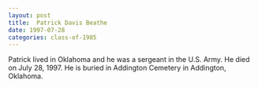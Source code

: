 ```yaml
---
layout: post
title:  Patrick Davis Beathe
date: 1997-07-28
categories: class-of-1985
---
```


Patrick lived in Oklahoma and he was a sergeant in the U.S. Army.  He died on July 28, 1997.  He is buried in Addington Cemetery in Addington, Oklahoma.


